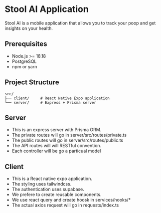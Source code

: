 # Stool AI Application

Stool AI is a mobile application that allows you to track your poop and get insights on your health.

## Prerequisites

- Node.js >= 18.18
- PostgreSQL
- npm or yarn

## Project Structure

```
src/
├── client/     # React Native Expo application
└── server/     # Express + Prisma server
```

## Server

- This is an express server with Prisma ORM.
- The private routes will go in server/src/routes/private.ts
- The public routes will go in server/src/routes/public.ts
- The API routes will will RESTful convention.
- Each controller will be go a particual model


## Client
- This is a React native expo application.
- The styling uses tailwindcss.
- The authentication uses supabase.
- We prefere to create reusable components.
- We use react query and create hoosk in services/hooks/*
- The actual axios request will go in requests/index.ts